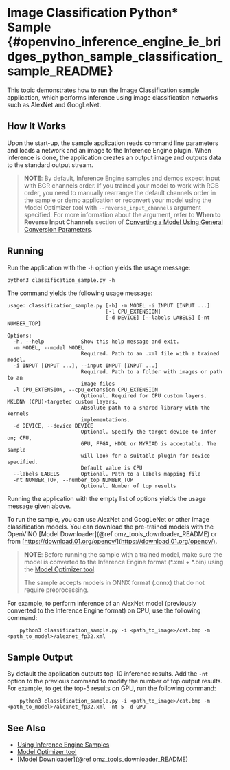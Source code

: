 # Image Classification Python* Sample {#openvino_inference_engine_ie_bridges_python_sample_classification_sample_README}

This topic demonstrates how to run the Image Classification sample application, which performs
inference using image classification networks such as AlexNet and GoogLeNet.

## How It Works

Upon the start-up, the sample application reads command line parameters and loads a network and an image to the Inference
Engine plugin. When inference is done, the application creates an
output image and outputs data to the standard output stream.

> **NOTE**: By default, Inference Engine samples and demos expect input with BGR channels order. If you trained your model to work with RGB order, you need to manually rearrange the default channels order in the sample or demo application or reconvert your model using the Model Optimizer tool with `--reverse_input_channels` argument specified. For more information about the argument, refer to **When to Reverse Input Channels** section of [Converting a Model Using General Conversion Parameters](../../../../../docs/MO_DG/prepare_model/convert_model/Converting_Model_General.md).

## Running

Run the application with the `-h` option yields the usage message:
```
python3 classification_sample.py -h
```
The command yields the following usage message:
```
usage: classification_sample.py [-h] -m MODEL -i INPUT [INPUT ...]
                                [-l CPU_EXTENSION]
                                [-d DEVICE] [--labels LABELS] [-nt NUMBER_TOP]

Options:
  -h, --help            Show this help message and exit.
  -m MODEL, --model MODEL
                        Required. Path to an .xml file with a trained model.
  -i INPUT [INPUT ...], --input INPUT [INPUT ...]
                        Required. Path to a folder with images or path to an
                        image files
  -l CPU_EXTENSION, --cpu_extension CPU_EXTENSION
                        Optional. Required for CPU custom layers. MKLDNN (CPU)-targeted custom layers.
                        Absolute path to a shared library with the kernels
                        implementations.
  -d DEVICE, --device DEVICE
                        Optional. Specify the target device to infer on; CPU,
                        GPU, FPGA, HDDL or MYRIAD is acceptable. The sample
                        will look for a suitable plugin for device specified.
                        Default value is CPU
  --labels LABELS       Optional. Path to a labels mapping file
  -nt NUMBER_TOP, --number_top NUMBER_TOP
                        Optional. Number of top results
```

Running the application with the empty list of options yields the usage message given above.

To run the sample, you can use AlexNet and GoogLeNet or other image classification models. You can download the pre-trained models with the OpenVINO [Model Downloader](@ref omz_tools_downloader_README) or from [https://download.01.org/opencv/](https://download.01.org/opencv/).

> **NOTE**: Before running the sample with a trained model, make sure the model is converted to the Inference Engine format (\*.xml + \*.bin) using the [Model Optimizer tool](../../../../../docs/MO_DG/Deep_Learning_Model_Optimizer_DevGuide.md).
> 
> The sample accepts models in ONNX format (.onnx) that do not require preprocessing.

For example, to perform inference of an AlexNet model (previously converted to the Inference Engine format) on CPU, use the following command:

```
    python3 classification_sample.py -i <path_to_image>/cat.bmp -m <path_to_model>/alexnet_fp32.xml
```

## Sample Output

By default the application outputs top-10 inference results.
Add the `-nt` option to the previous command to modify the number of top output results.
For example, to get the top-5 results on GPU, run the following command:
```
    python3 classification_sample.py -i <path_to_image>/cat.bmp -m <path_to_model>/alexnet_fp32.xml -nt 5 -d GPU
```

## See Also
* [Using Inference Engine Samples](../../../../../docs/IE_DG/Samples_Overview.md)
* [Model Optimizer tool](../../../../../docs/MO_DG/Deep_Learning_Model_Optimizer_DevGuide.md)
* [Model Downloader](@ref omz_tools_downloader_README)
